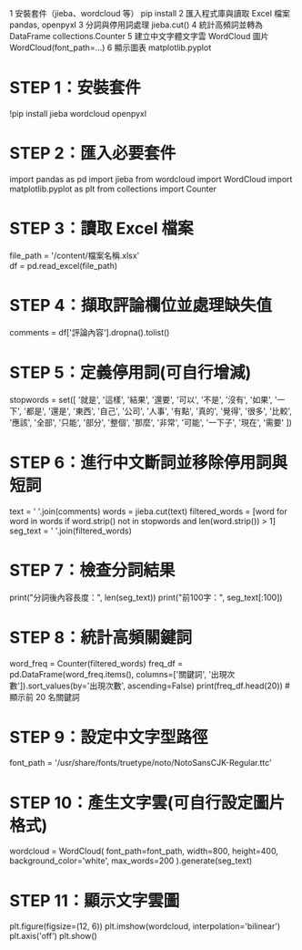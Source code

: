 1 安裝套件（jieba、wordcloud 等）	pip install
2	匯入程式庫與讀取 Excel 檔案     	pandas, openpyxl
3	分詞與停用詞處理	                jieba.cut()
4	統計高頻詞並轉為                  DataFrame	collections.Counter
5	建立中文字體文字雲 WordCloud 圖片	WordCloud(font_path=...)
6	顯示圖表                        	matplotlib.pyplot
# STEP 1：安裝套件
!pip install jieba wordcloud openpyxl

# STEP 2：匯入必要套件
import pandas as pd
import jieba
from wordcloud import WordCloud
import matplotlib.pyplot as plt
from collections import Counter

# STEP 3：讀取 Excel 檔案
file_path = '/content/檔案名稱.xlsx'  
df = pd.read_excel(file_path)

# STEP 4：擷取評論欄位並處理缺失值
comments = df['評論內容'].dropna().tolist()

# STEP 5：定義停用詞(可自行增減)
stopwords = set([
    '就是', '這樣', '結果', '還要', '可以', '不是', '沒有', '如果', '一下', '都是', '還是',
    '東西', '自己', '公司', '人事', '有點', '真的', '覺得', '很多', '比較', '應該',
    '全部', '只能', '部分', '整個', '那麼', '非常', '可能', '一下子', '現在', '需要'
])

# STEP 6：進行中文斷詞並移除停用詞與短詞
text = ' '.join(comments)
words = jieba.cut(text)
filtered_words = [word for word in words if word.strip() not in stopwords and len(word.strip()) > 1]
seg_text = ' '.join(filtered_words)

# STEP 7：檢查分詞結果
print("分詞後內容長度：", len(seg_text))
print("前100字：", seg_text[:100])

# STEP 8：統計高頻關鍵詞
word_freq = Counter(filtered_words)
freq_df = pd.DataFrame(word_freq.items(), columns=['關鍵詞', '出現次數']).sort_values(by='出現次數', ascending=False)
print(freq_df.head(20))  # 顯示前 20 名關鍵詞

# STEP 9：設定中文字型路徑
font_path = '/usr/share/fonts/truetype/noto/NotoSansCJK-Regular.ttc'

# STEP 10：產生文字雲(可自行設定圖片格式)
wordcloud = WordCloud(
    font_path=font_path,
    width=800,
    height=400,
    background_color='white',
    max_words=200
).generate(seg_text)

# STEP 11：顯示文字雲圖
plt.figure(figsize=(12, 6))
plt.imshow(wordcloud, interpolation='bilinear')
plt.axis('off')
plt.show()
